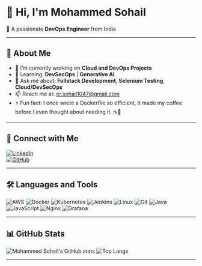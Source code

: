 # 👋 Hi, I'm Mohammed Sohail
🎯 A passionate **DevOps Engineer** from India

---

## 🚀 About Me

- 🔭 I’m currently working on **Cloud and DevOps Projects**
- 🌱 Learning: **DevSecOps** | **Generative AI**
- 💬 Ask me about: **Fullstack Development**, **Selenium Testing**, **Cloud/DevSecOps**
- 📫 Reach me at: [er.sohail1047@gmail.com](mailto:er.sohail1047@gmail.com)
- ⚡ Fun fact: I once wrote a Dockerfile so efficient, it made my coffee before I even thought about needing it. ☕🐳

---

## 🔗 Connect with Me

[![LinkedIn](https://img.shields.io/badge/-LinkedIn-blue?style=flat-square&logo=linkedin&logoColor=white)](www.linkedin.com/in/mohammed-sohail-53a169213/)  
[![GitHub](https://img.shields.io/badge/-GitHub-black?style=flat-square&logo=github&logoColor=white)](https://github.com/mohammedsohail-09/)  

---

## 🛠️ Languages and Tools

![AWS](https://img.shields.io/badge/AWS-232F3E?style=for-the-badge&logo=amazonaws&logoColor=white)
![Docker](https://img.shields.io/badge/Docker-2496ED?style=for-the-badge&logo=docker&logoColor=white)
![Kubernetes](https://img.shields.io/badge/Kubernetes-326CE5?style=for-the-badge&logo=kubernetes&logoColor=white)
![Jenkins](https://img.shields.io/badge/Jenkins-D24939?style=for-the-badge&logo=jenkins&logoColor=white)
![Linux](https://img.shields.io/badge/Linux-FCC624?style=for-the-badge&logo=linux&logoColor=black)
![Git](https://img.shields.io/badge/Git-F05032?style=for-the-badge&logo=git&logoColor=white)
![Java](https://img.shields.io/badge/Java-007396?style=for-the-badge&logo=java&logoColor=white)
![JavaScript](https://img.shields.io/badge/JavaScript-F7DF1E?style=for-the-badge&logo=javascript&logoColor=black)
![Nginx](https://img.shields.io/badge/Nginx-009639?style=for-the-badge&logo=nginx&logoColor=white)
![Grafana](https://img.shields.io/badge/Grafana-F46800?style=for-the-badge&logo=grafana&logoColor=white)

---

## 📊 GitHub Stats

![Mohammed Sohail's GitHub stats](https://github-readme-stats.vercel.app/api?username=mohammedsohail-09&show_icons=true&theme=radical)
![Top Langs](https://github-readme-stats.vercel.app/api/top-langs/?username=mohammedsohail-09&layout=compact&theme=radical)

---

